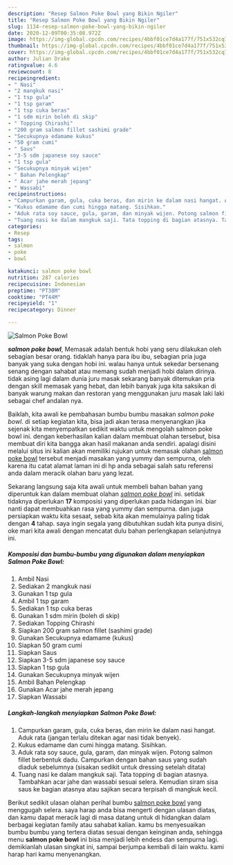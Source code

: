 ```yaml
---
description: "Resep Salmon Poke Bowl yang Bikin Ngiler"
title: "Resep Salmon Poke Bowl yang Bikin Ngiler"
slug: 1134-resep-salmon-poke-bowl-yang-bikin-ngiler
date: 2020-12-09T00:35:08.972Z
image: https://img-global.cpcdn.com/recipes/4bbf01ce7d4a177f/751x532cq70/salmon-poke-bowl-foto-resep-utama.jpg
thumbnail: https://img-global.cpcdn.com/recipes/4bbf01ce7d4a177f/751x532cq70/salmon-poke-bowl-foto-resep-utama.jpg
cover: https://img-global.cpcdn.com/recipes/4bbf01ce7d4a177f/751x532cq70/salmon-poke-bowl-foto-resep-utama.jpg
author: Julian Drake
ratingvalue: 4.6
reviewcount: 8
recipeingredient:
- " Nasi"
- "2 mangkuk nasi"
- "1 tsp gula"
- "1 tsp garam"
- "1 tsp cuka beras"
- "1 sdm mirin boleh di skip"
- " Topping Chirashi"
- "200 gram salmon fillet sashimi grade"
- "Secukupnya edamame kukus"
- "50 gram cumi"
- " Saus"
- "3-5 sdm japanese soy sauce"
- "1 tsp gula"
- "Secukupnya minyak wijen"
- " Bahan Pelengkap"
- " Acar jahe merah jepang"
- " Wassabi"
recipeinstructions:
- "Campurkan garam, gula, cuka beras, dan mirin ke dalam nasi hangat. Aduk rata (jangan terlalu ditekan agar nasi tidak benyek)."
- "Kukus edamame dan cumi hingga matang. Sisihkan."
- "Aduk rata soy sauce, gula, garam, dan minyak wijen. Potong salmon fillet berbentuk dadu. Campurkan dengan bahan saus yang sudah diaduk sebelumnya (sisakan sedikit untuk dressing setelah ditata)"
- "Tuang nasi ke dalam mangkuk saji. Tata topping di bagian atasnya. Tambahkan acar jahe dan wassabi sesuai selera. Kemudian siram sisa saus ke bagian atasnya atau sajikan secara terpisah di mangkuk kecil."
categories:
- Resep
tags:
- salmon
- poke
- bowl

katakunci: salmon poke bowl 
nutrition: 287 calories
recipecuisine: Indonesian
preptime: "PT38M"
cooktime: "PT44M"
recipeyield: "1"
recipecategory: Dinner

---
```



![Salmon Poke Bowl](https://img-global.cpcdn.com/recipes/4bbf01ce7d4a177f/751x532cq70/salmon-poke-bowl-foto-resep-utama.jpg)

<b><i>salmon poke bowl</i></b>, Memasak adalah bentuk hobi yang seru dilakukan oleh sebagian besar orang. tidaklah hanya para ibu ibu, sebagian pria juga banyak yang suka dengan hobi ini. walau hanya untuk sekedar bersenang senang dengan sahabat atau memang sudah menjadi hobi dalam dirinya. tidak asing lagi dalam dunia juru masak sekarang banyak ditemukan pria dengan skill memasak yang hebat, dan lebih banyak juga kita saksikan di banyak warung makan dan restoran yang menggunakan juru masak laki laki sebagai chef andalan nya.

Baiklah, kita awali ke pembahasan bumbu bumbu masakan <i>salmon poke bowl</i>. di setiap kegiatan kita, bisa jadi akan terasa menyenangkan jika sejenak kita menyempatkan sedikit waktu untuk mengolah salmon poke bowl ini. dengan keberhasilan kalian dalam membuat olahan tersebut, bisa membuat diri kita bangga akan hasil makanan anda sendiri. apalagi disini melalui situs ini kalian akan memiliki rujukan untuk memasak olahan <u>salmon poke bowl</u> tersebut menjadi masakan yang yummy dan sempurna, oleh karena itu catat alamat laman ini di hp anda sebagai salah satu referensi anda dalam meracik olahan baru yang lezat.




Sekarang langsung saja kita awali untuk membeli bahan bahan yang diperuntuk kan dalam membuat olahan <u><i>salmon poke bowl</i></u> ini. setidak tidaknya diperlukan <b>17</b> komposisi yang diperlukan pada hidangan ini. biar nanti dapat membuahkan rasa yang yummy dan sempurna. dan juga persiapkan waktu kita sesaat, sebab kita akan memulainya paling tidak dengan <b>4</b> tahap. saya ingin segala yang dibutuhkan sudah kita punya disini, oke mari kita awali dengan mencatat dulu bahan perlengkapan selanjutnya ini.

<!--inarticleads1-->

##### Komposisi dan bumbu-bumbu yang digunakan dalam menyiapkan Salmon Poke Bowl:

1. Ambil  Nasi
1. Sediakan 2 mangkuk nasi
1. Gunakan 1 tsp gula
1. Ambil 1 tsp garam
1. Sediakan 1 tsp cuka beras
1. Gunakan 1 sdm mirin (boleh di skip)
1. Sediakan  Topping Chirashi
1. Siapkan 200 gram salmon fillet (sashimi grade)
1. Gunakan Secukupnya edamame (kukus)
1. Siapkan 50 gram cumi
1. Siapkan  Saus
1. Siapkan 3-5 sdm japanese soy sauce
1. Siapkan 1 tsp gula
1. Gunakan Secukupnya minyak wijen
1. Ambil  Bahan Pelengkap
1. Gunakan  Acar jahe merah jepang
1. Siapkan  Wassabi




<!--inarticleads2-->

##### Langkah-langkah menyiapkan Salmon Poke Bowl:

1. Campurkan garam, gula, cuka beras, dan mirin ke dalam nasi hangat. Aduk rata (jangan terlalu ditekan agar nasi tidak benyek).
1. Kukus edamame dan cumi hingga matang. Sisihkan.
1. Aduk rata soy sauce, gula, garam, dan minyak wijen. Potong salmon fillet berbentuk dadu. Campurkan dengan bahan saus yang sudah diaduk sebelumnya (sisakan sedikit untuk dressing setelah ditata)
1. Tuang nasi ke dalam mangkuk saji. Tata topping di bagian atasnya. Tambahkan acar jahe dan wassabi sesuai selera. Kemudian siram sisa saus ke bagian atasnya atau sajikan secara terpisah di mangkuk kecil.




Berikut sedikit ulasan olahan perihal bumbu <u>salmon poke bowl</u> yang menggugah selera. saya harap anda bisa mengerti dengan ulasan diatas, dan kamu dapat meracik lagi di masa datang untuk di hidangkan dalam berbagai kegiatan family atau sahabat kalian. kamu bs menyesuaikan bumbu bumbu yang tertera diatas sesuai dengan keinginan anda, sehingga menu <b>salmon poke bowl</b> ini bisa menjadi lebih endess dan sempurna lagi. demikianlah ulasan singkat ini, sampai berjumpa kembali di lain waktu. kami harap hari kamu menyenangkan.
